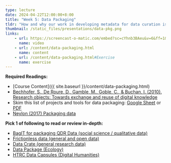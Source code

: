 ```yaml
---
type: lecture
date: 2024-04-22T12:00:00+8:00
title: "Week 5: Data Packaging"
tldr: "How and why our work in developing metadata for data curation is paramount to sustainable access, and introduce a few broadly used standards for creating data packages."
thumbnail: /static_files/presentations/data-pkg.png
links:
    - url: https://screencast-o-matic.com/embed?sc=cYhnb3BAeu&v=6&ff=1&title=0&controls=1
      name: video
    - url: /content/data-packaging.html
      name: content
    - url: /content/data-packaging.html#Exercise
      name: exercise
---
```

**Required Readings:**
- [Course Content]({{ site.baseurl }}/content/data-packaging.html)
- [Bechhofer, S., De Roure, D., Gamble, M., Goble, C., & Buchan, I. (2010). Research objects: Towards exchange and reuse of digital knowledge](https://eprints.soton.ac.uk/268555/1/fwcs-ros-submitted-2010-02-15.pdf)
- Skim this list of projects and tools for data packaging: [Google Sheet](https://docs.google.com/spreadsheets/d/1Tg-oYGPdBDs5LORt0olD5t4X1R_YliUrwr6bNmImjTk/edit) or [PDF](https://github.com/adam3smith/lis546_Sp24/raw/master/content/readings/DataPackagingFormats.pdf)
- [Neylon (2017) Packaging data](http://cameronneylon.net/blog/packaging-data-the-core-problem-in-general-data-sharing/)

**Pick 1 of following to read or review in-depth:**
- [BagIT for packaging QDR Data (social science / qualitative data)](https://github.com/QualitativeDataRepository/dataverse/wiki/Data-and-Metadata-Packaging-for-Archiving)
- [Frictionless data (general and open data)](https://frictionlessdata.io/data-package)
- [Data Crate (general research data)](http://ptsefton.com/2019/07/01/DataCrate-OR2019.htm)
- [Data Package (Ecology)](https://releases.dataone.org/online/api-documentation-v2.0.1/design/DataPackage.html)
- [HTRC Data Capsules (Digital Humanities)](https://wiki.htrc.illinois.edu/display/COM/HTRC+Data+Capsule+Specifications+and+Usage+Guide)

